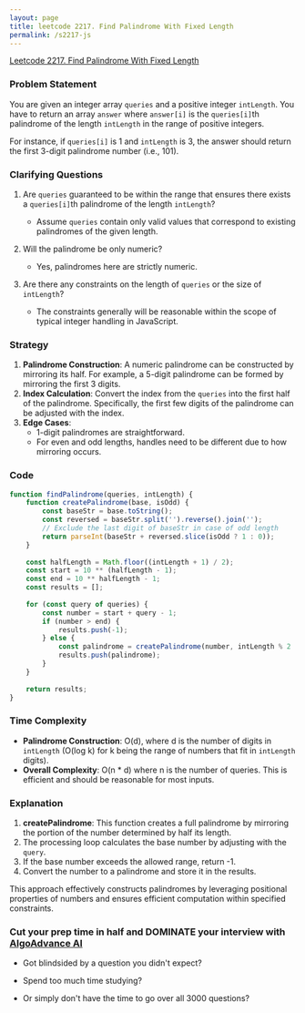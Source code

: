```yaml
---
layout: page
title: leetcode 2217. Find Palindrome With Fixed Length
permalink: /s2217-js
---
```

[Leetcode 2217. Find Palindrome With Fixed Length](https://algoadvance.github.io/algoadvance/l2217)
### Problem Statement

You are given an integer array `queries` and a positive integer `intLength`. You have to return an array `answer` where `answer[i]` is the `queries[i]`th palindrome of the length `intLength` in the range of positive integers.

For instance, if `queries[i]` is 1 and `intLength` is 3, the answer should return the first 3-digit palindrome number (i.e., 101).

### Clarifying Questions

1. Are `queries` guaranteed to be within the range that ensures there exists a `queries[i]`th palindrome of the length `intLength`?
   - Assume `queries` contain only valid values that correspond to existing palindromes of the given length.

2. Will the palindrome be only numeric?
   - Yes, palindromes here are strictly numeric.

3. Are there any constraints on the length of `queries` or the size of `intLength`?
   - The constraints generally will be reasonable within the scope of typical integer handling in JavaScript.

### Strategy

1. **Palindrome Construction**: A numeric palindrome can be constructed by mirroring its half. For example, a 5-digit palindrome can be formed by mirroring the first 3 digits.
2. **Index Calculation**: Convert the index from the `queries` into the first half of the palindrome. Specifically, the first few digits of the palindrome can be adjusted with the index.
3. **Edge Cases**:
   - 1-digit palindromes are straightforward.
   - For even and odd lengths, handles need to be different due to how mirroring occurs.

### Code

```javascript
function findPalindrome(queries, intLength) {
    function createPalindrome(base, isOdd) {
        const baseStr = base.toString();
        const reversed = baseStr.split('').reverse().join('');
        // Exclude the last digit of baseStr in case of odd length
        return parseInt(baseStr + reversed.slice(isOdd ? 1 : 0));
    }
    
    const halfLength = Math.floor((intLength + 1) / 2);
    const start = 10 ** (halfLength - 1);
    const end = 10 ** halfLength - 1;
    const results = [];
    
    for (const query of queries) {
        const number = start + query - 1;
        if (number > end) {
            results.push(-1);
        } else {
            const palindrome = createPalindrome(number, intLength % 2 !== 0);
            results.push(palindrome);
        }
    }
    
    return results;
}
```

### Time Complexity

- **Palindrome Construction**: O(d), where d is the number of digits in `intLength` (O(log k) for k being the range of numbers that fit in `intLength` digits).
- **Overall Complexity**: O(n * d) where n is the number of queries. This is efficient and should be reasonable for most inputs.

### Explanation

1. **createPalindrome**: This function creates a full palindrome by mirroring the portion of the number determined by half its length.
2. The processing loop calculates the base number by adjusting with the `query`.
3. If the base number exceeds the allowed range, return -1.
4. Convert the number to a palindrome and store it in the results.

This approach effectively constructs palindromes by leveraging positional properties of numbers and ensures efficient computation within specified constraints.


### Cut your prep time in half and DOMINATE your interview with [AlgoAdvance AI](https://algoAdvance.com)

- Got blindsided by a question you didn't expect?

- Spend too much time studying?

- Or simply don't have the time to go over all 3000 questions?

